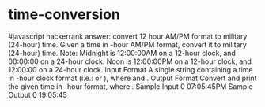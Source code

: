 # time-conversion
#javascript
hackerrank answer: 
convert 12 hour AM/PM format to military (24-hour) time.
Given a time in -hour AM/PM format, convert it to military (24-hour) time.
Note: Midnight is 12:00:00AM on a 12-hour clock, and 00:00:00 on a 24-hour clock. Noon is 12:00:00PM on a 12-hour clock, and 12:00:00 on a 24-hour clock.
Input Format
A single string  containing a time in -hour clock format (i.e.:  or ), where  and .
Output Format
Convert and print the given time in -hour format, where .
Sample Input 0
07:05:45PM
Sample Output 0
19:05:45
